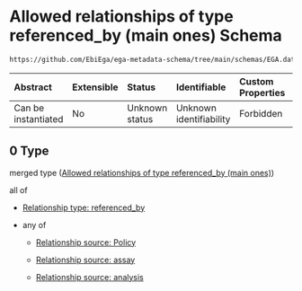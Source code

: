 # Allowed relationships of type referenced\_by (main ones) Schema

```txt
https://github.com/EbiEga/ega-metadata-schema/tree/main/schemas/EGA.dataset.json#/properties/dataset_relationships/items/allOf/1/anyOf/0
```



| Abstract            | Extensible | Status         | Identifiable            | Custom Properties | Additional Properties | Access Restrictions | Defined In                                                                     |
| :------------------ | :--------- | :------------- | :---------------------- | :---------------- | :-------------------- | :------------------ | :----------------------------------------------------------------------------- |
| Can be instantiated | No         | Unknown status | Unknown identifiability | Forbidden         | Allowed               | none                | [EGA.dataset.json\*](../../../schemas/EGA.dataset.json "open original schema") |

## 0 Type

merged type ([Allowed relationships of type referenced\_by (main ones)](ega-13-properties-dataset-relationships-items-allof-relationship-constraints-for-a-dataset-anyof-allowed-relationships-of-type-referenced_by-main-ones.md))

all of

*   [Relationship type: referenced_by](ega-12-definitions-relationship-type-referenced_by.md "check type definition")

*   any of

    *   [Relationship source: Policy](ega-12-definitions-relationship-source-policy.md "check type definition")

    *   [Relationship source: assay](ega-12-definitions-relationship-source-assay.md "check type definition")

    *   [Relationship source: analysis](ega-12-definitions-relationship-source-analysis.md "check type definition")

